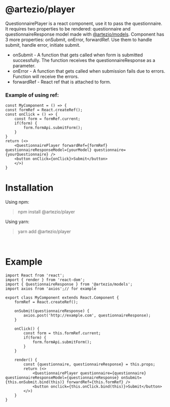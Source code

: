 # **@artezio/player**

QuestionnairePlayer is a react component, use it to pass the questionnaire. It requires two properties to be rendered: questionnaire and questionnaireResponse model made with [@artezio/models](./../models/README.md "@artezio/models").
Component has 3 more properties: onSubmit, onError, forwardRef. Use them to handle submit, handle error, initiate submit.

* onSubmit - A function that gets called when form is submitted successfully. The function receives the questionnaireResponse as a parameter.
* onError - A function that gets called when submission fails due to errors. Function will receive the errors.
* forwardRef - React ref that is attached to form.
### Example of using ref:
```TSX
const MyComponent = () => {
const formRef = React.createRef();
const onClick = () => {
    const form = formRef.current;
    if(form) {
        form.formApi.submitForm();
    }
}
return (<>
    <QuestionnairePlayer forwardRef={formRef} questionnaireResponseModel={yourModel} questionnaire={yourQuestionnaire} />
    <button onClick={onClick}>Submit</button>
    </>)
}
```

# Installation

Using npm:
>npm install @artezio/player

Using yarn:
>yarn add @artezio/player

&nbsp;
# Example

```TSX
import React from 'react';
import { render } from 'react-dom';
import { QuestionnaireResponse } from '@artezio/models';
import axios from 'axios';// for example

export class MyComponent extends React.Component {
    formRef = React.createRef();

    onSubmit(questionnaireResponse) {
        axios.post('http://example.com', questionnaireResponse);
    }

    onClick() {
        const form = this.formRef.current;
        if(form) {
            form.formApi.submitForm();
        }
    }

    render() {
        const {questionnaire, questionnaireResponse} = this.props;
        return (<>
            <QuestionnairePlayer questionnaire={questionnaire} questionnaireResponseModel={questionnaireResponse} onSubmit={this.onSubmit.bind(this)} forwardRef={this.formRef} />
            <button onclick={this.onClick.bind(this)}>Submit</button>
        </>)
    }
}
```